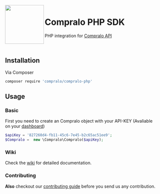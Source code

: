 <img src="https://app.compralo.com.br/assets/logo/128x128-USER.png" width="127px" height="127px" align="left"/>

# Compralo PHP SDK

PHP integration for [Compralo  API](https://docs.compralo.com.br)

<br>

## Installation
Via Composer
```sh
composer require 'compralo/compralo-php'
```

## Usage
### Basic
First you need to create an Compralo object with your API-KEY (Avaliable on your [dashboard](https://app.compralo.com.br/account))
```php
$apiKey = '827260d4-fb11-45c6-7e45-b2c65ac51ee9';
$Compralo =  new \Compralo\Compralo($apiKey);
```
### Wiki
Check the [wiki](https://github.com/compralo/compralo-php/wiki) for detailed documentation.

### Contributing

**Also** checkout our [contributing guide](CONTRIBUTING.md) before you send us any contribution.
